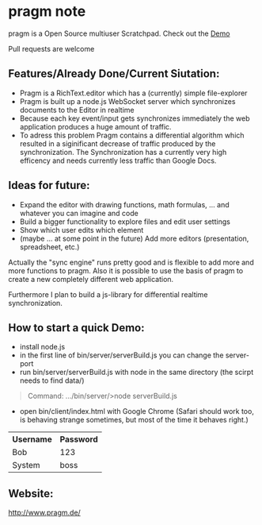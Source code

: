 pragm note
====
pragm is a Open Source multiuser Scratchpad. Check out the <a href="http://demo.pragm.de/">Demo</a>

Pull requests are welcome

## Features/Already Done/Current Siutation:

- Pragm is a RichText.editor which has a (currently) simple file-explorer
- Pragm is built up a node.js WebSocket server which synchronizes documents to the Editor in realtime
- Because each key event/input gets synchronizes immediately the web application produces a huge amount of traffic.
- To adress this problem  Pragm contains a differential algorithm which resulted in a siginificant decrease of traffic produced by the synchronization. The Synchronization has a currently very high efficency and needs currently less traffic than Google Docs.

## Ideas for future:

- Expand the editor with drawing functions, math formulas, ... and whatever you can imagine and code
- Build a bigger functionality to explore files and edit user settings
- Show which user edits which element
- (maybe … at some point in the future) Add more editors (presentation, spreadsheet, etc.)

Actually the "sync engine" runs pretty good and is flexible to add more and more functions to pragm. Also it is possible to use the basis of pragm to create a new completely different web application.

Furthermore I plan to build a js-library for differential realtime synchronization.

## How to start a quick Demo:
 - install node.js
 - in the first line of bin/server/serverBuild.js you can change the server-port
 - run bin/server/serverBuild.js with node in the same directory (the scirpt needs to find data/)
 > Command: .../bin/server/>node serverBuild.js
 - open bin/client/index.html with Google Chrome (Safari should work too, is behaving strange sometimes, but most of the time it behaves right.)
  

<table>
  <tr>
    <th>Username</th><th>Password</th>
  </tr>
  <tr>
    <td>Bob</td><td>123</td>
  </tr>
  <tr>
    <td>System</td><td>boss</td>
  </tr>
</table>
 
## Website:

http://www.pragm.de/
